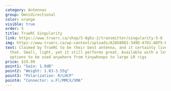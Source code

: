 ```yaml
---
category: Antennas
group: Omnidirectional
color: orange
visible: true
order: 5
title: TrueRC Singularity
link: https://www.truerc.ca/shop/5-8ghz-2/transmitter/singularity-5-8
img: https://www.truerc.ca/wp-content/uploads/A2858081-349D-4701-ADF5-BE7056A3A1DB-scaled-e1632505637758.jpeg
text: Claimed by TrueRC to be their best antenna, and it certainly lives up to
  that. Small, light, yet it still performs great. Available with a lot of
  options to be used anywhere from tinywhoops to large LR rigs
price: $19.99
point1: "Gain: 1.9dB"
point2: "Weight: 1.03-3.55g"
point3: "Polarization: R/LHCP"
point4: "Connector: u.Fl/MMCX/SMA"
---
```

